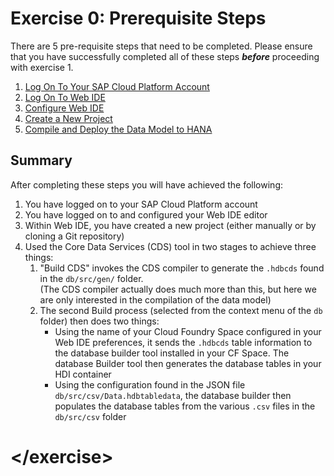 # Exercise 0: Prerequisite Steps

There are 5 pre-requisite steps that need to be completed.  Please ensure that you have successfully completed all of these steps ***before*** proceeding with exercise 1.

1. [Log On To Your SAP Cloud Platform Account](./ex0.1.md)  
1. [Log On To Web IDE](./ex0.2.md)
1. [Configure Web IDE](./ex0.3.md)
1. [Create a New Project](./ex0.4.md)
1. [Compile and Deploy the Data Model to HANA](./ex0.5.md)

    
## Summary

After completing these steps you will have achieved the following:

1. You have logged on to your SAP Cloud Platform account 
1. You have logged on to and configured your Web IDE editor
1. Within Web IDE, you have created a new project (either manually or by cloning a Git repository)
1. Used the Core Data Services (CDS) tool in two stages to achieve three things:
    1. "Build CDS" invokes the CDS compiler to generate the `.hdbcds` found in the `db/src/gen/` folder.  
        (The CDS compiler actually does much more than this, but here we are only interested in the compilation of the data model)
    1. The second Build process (selected from the context menu of the `db` folder) then does two things:
        * Using the name of your Cloud Foundry Space configured in your Web IDE preferences, it sends the `.hdbcds` table information to the database builder tool installed in your CF Space.  The database Builder tool then generates the database tables in your HDI container
        * Using the configuration found in the JSON file `db/src/csv/Data.hdbtabledata`, the database builder then populates the database tables from the various `.csv` files in the `db/src/csv` folder
   
# \</exercise>
